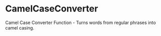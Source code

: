 # CamelCaseConverter
Camel Case Converter Function - Turns words from regular phrases into camel casing.
